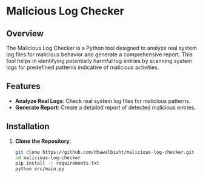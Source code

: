 # Malicious Log Checker

## Overview

The Malicious Log Checker is a Python tool designed to analyze real system log files for malicious behavior and generate a comprehensive report. This tool helps in identifying potentially harmful log entries by scanning system logs for predefined patterns indicative of malicious activities.

## Features

- **Analyze Real Logs**: Check real system log files for malicious patterns.
- **Generate Report**: Create a detailed report of detected malicious entries.

## Installation

1. **Clone the Repository**:

   ```bash
   git clone https://github.com/dhawalbisht/malicious-log-checker.git
   cd malicious-log-checker
   pip install -r requirements.txt
   python src/main.py



